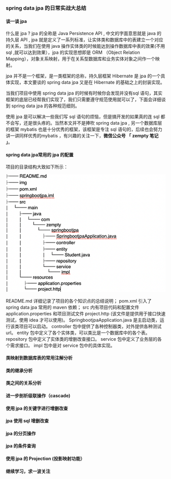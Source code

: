 ###  spring data jpa 的日常实战大总结

####  谈一谈 jpa

什么是 jpa ?
jpa 的全称是 Java Persistence API  , 中文的字面意思就是 java 的持久层 API , jpa 就是定义了一系列标准，让实体类和数据库中的表建立一个对应的关系，当我们在使用 java 操作实体类的时候能达到操作数据库中表的效果(不用 sql ,就可以达到效果），jpa 的实现思想即是 ORM （Object Relation Mapping），对象关系映射，用于在关系型数据库和业务实体对象之间作一个映射。

jpa 并不是一个框架，是一类框架的总称，持久层框架 Hibernate 是 jpa 的一个具体实现，本文要谈的 spring data jpa  又是在 Hibernate 的基础之上的封装实现。

当我们项目中使用 spring data jpa 的时候有时候你会发现并没有sql 语句，其实框架的底层已经帮我们实现了，我们只需要遵守规范使用就可以了，下面会详细谈到 spring data jpa 的各种规范细则。

使用 jpa 是可以解决一些我们写 sql 语句的烦恼，但是搞开发的如果真的连 sql 都不会写，还是很头疼的。当然本文并不是捧吹 spring data jpa , 另一个数据库层的框架 mybatis 也是十分优秀的框架，该框架是专注 sql 语句的，后续也会努力讲一讲同样优秀的mybatis ，有兴趣的关注一下，**微信公众号 「 zempty 笔记 」**。

####  spring data jpa常用的 jpa 的配置

项目的目录结构大致如下所示： 

![项目结构图](./img/structure.png)

README.md 详细记录了项目的各个知识点的总结说明；
pom.xml 引入了 spring data jpa 常用的 maven 依赖；
src 内有项目代码和配置文件 application.properties 和项目测试文件 project.http (该文件是提供用于接口快速测试，使用 idea 才可以使用)。
SpringbootjpaApplication.java 是主启动类，运行该类项目可以启动。
controller 包中提供了各种控制器类，对外提供各种测试 url。
entity 包中定义了各个实体类，可以类比是一个数据库中的各个表。
repository 包中定义了实体类的增删改查接口。
service 包中定义了业务层的各个需求接口。
impl 包中是对 service 包中的具体实现。


#### 类映射到数据库表的常用注解分析

####  类的继承分析

####  类之间的关系分析

#### 进一步剖析级联操作（cascade)

#### 使用 jpa  的关键字进行增删改查

####  jpa 使用 sql 增删改查

####  jpa 的分页操作

####  jpa 的条件查询

####  使用 jpa 的 Projection (投影映射功能）

####  继续学习，求一波关注